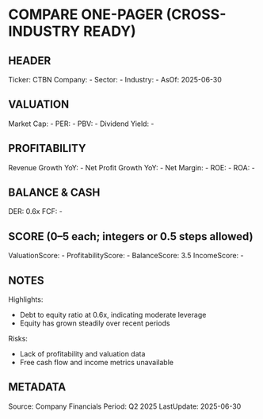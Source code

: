 # COMPARE ONE-PAGER (CROSS-INDUSTRY READY)

## HEADER
Ticker: CTBN
Company: -
Sector: -
Industry: -
AsOf: 2025-06-30

## VALUATION
Market Cap: -
PER: -
PBV: -
Dividend Yield: -

## PROFITABILITY
Revenue Growth YoY: -
Net Profit Growth YoY: -
Net Margin: -
ROE: -
ROA: -

## BALANCE & CASH
DER: 0.6x
FCF: -

## SCORE (0–5 each; integers or 0.5 steps allowed)
ValuationScore: -
ProfitabilityScore: -
BalanceScore: 3.5
IncomeScore: -

## NOTES
Highlights:
- Debt to equity ratio at 0.6x, indicating moderate leverage
- Equity has grown steadily over recent periods

Risks:
- Lack of profitability and valuation data
- Free cash flow and income metrics unavailable

## METADATA
Source: Company Financials
Period: Q2 2025
LastUpdate: 2025-06-30